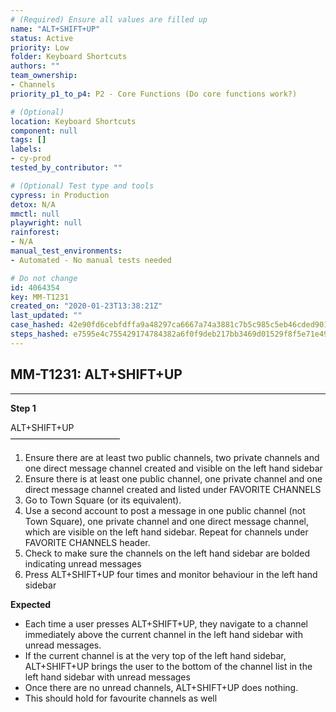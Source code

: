 ```yaml
---
# (Required) Ensure all values are filled up
name: "ALT+SHIFT+UP"
status: Active
priority: Low
folder: Keyboard Shortcuts
authors: ""
team_ownership:
- Channels
priority_p1_to_p4: P2 - Core Functions (Do core functions work?)

# (Optional)
location: Keyboard Shortcuts
component: null
tags: []
labels:
- cy-prod
tested_by_contributor: ""

# (Optional) Test type and tools
cypress: in Production
detox: N/A
mmctl: null
playwright: null
rainforest:
- N/A
manual_test_environments:
- Automated - No manual tests needed

# Do not change
id: 4064354
key: MM-T1231
created_on: "2020-01-23T13:38:21Z"
last_updated: ""
case_hashed: 42e90fd6cebfdffa9a48297ca6667a74a3881c7b5c985c5eb46cded9015d658e7f17ceb818031c66440e0de773fbeebf
steps_hashed: e7595e4c755429174784382a6f0f9deb217bb3469d01529f8f5e71e49fca6ad6dbe7ba740e42ee8602853d8c7eee7f48
---
```


<!-- (Auto-generated) Based on frontmatter's "key" and "name" -->

## MM-T1231: ALT+SHIFT+UP

---

**Step 1**

ALT+SHIFT+UP\
–––––––––––––––––––––––––

1. Ensure there are at least two public channels, two private channels and one direct message channel created and visible on the left hand sidebar
2. Ensure there is at least one public channel, one private channel and one direct message channel created and listed under FAVORITE CHANNELS
3. Go to Town Square (or its equivalent).
4. Use a second account to post a message in one public channel (not Town Square), one private channel and one direct message channel, which are visible on the left hand sidebar. Repeat for channels under FAVORITE CHANNELS header.
5. Check to make sure the channels on the left hand sidebar are bolded indicating unread messages
6. Press ALT+SHIFT+UP four times and monitor behaviour in the left hand sidebar

**Expected**

- Each time a user presses ALT+SHIFT+UP, they navigate to a channel immediately above the current channel in the left hand sidebar with unread messages.
- If the current channel is at the very top of the left hand sidebar, ALT+SHIFT+UP brings the user to the bottom of the channel list in the left hand sidebar with unread messages
- Once there are no unread channels, ALT+SHIFT+UP does nothing.
- This should hold for favourite channels as well
